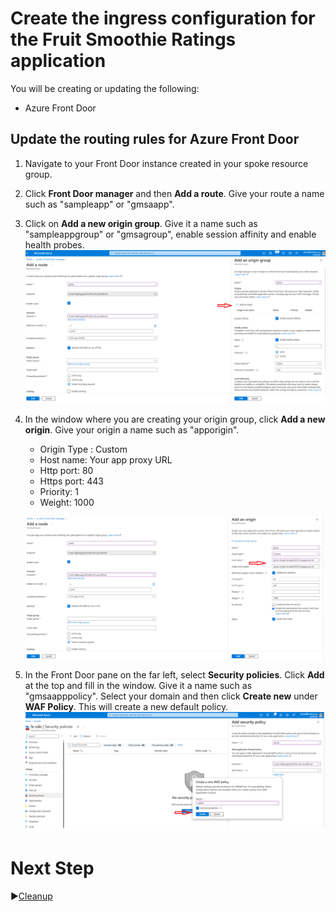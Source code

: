 # Create the ingress configuration for the Fruit Smoothie Ratings application

You will be creating or updating the following:
* Azure Front Door
   
## Update the routing rules for Azure Front Door

1. Navigate to your Front Door instance created in your spoke resource group.
2. Click **Front Door manager** and then **Add a route**. Give your route a name such as "sampleapp" or "gmsaapp". 
3. Click on **Add a new origin group**. Give it a name such as "sampleappgroup" or "gmsagroup", enable session affinity and enable health probes.
   ![Screenshot of Origin group configuration](../media/FrontDoor_OriginGroup.png)
4. In the window where you are creating your origin group, click **Add a new origin**. Give your origin a name such as "apporigin".
   - Origin Type : Custom
   - Host name: Your app proxy URL
   - Http port: 80
   - Https port: 443
   - Priority: 1
   - Weight: 1000
  
   ![Screenshot of Origin configuration](../media/FrontDoor_Origin.png)
5. In the Front Door pane on the far left, select **Security policies**. Click **Add** at the top and fill in the window. Give it a name such as "gmsaapppolicy". Select your domain and then click **Create new** under **WAF Policy**. This will create a new default policy. 
   ![Screenshot of creating a new WAF policy.](../media/FrontDoor_WAF.png)

# Next Step
:arrow_forward:[Cleanup](./10-cleanup.md)